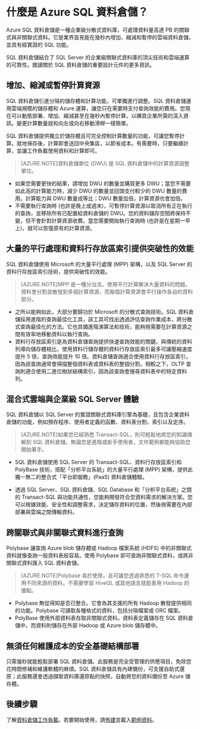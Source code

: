 <properties
   pageTitle="什麼是 Azure SQL 資料倉儲 | Microsoft Azure"
   description="企業級分散式資料庫，可處理資料量高達 PB 的關聯式與非關聯式資料。它是業界首見能在幾秒內增加、縮減和暫停的雲端資料倉儲。"
   services="sql-data-warehouse"
   documentationCenter="NA"
   authors="twounder"
   manager="jhubbard"
   editor=""/>

<tags
   ms.service="sql-data-warehouse"
   ms.devlang="NA"
   ms.topic="article"
   ms.tgt_pltfrm="NA"
   ms.workload="data-services"
   ms.date="09/09/2015"
   ms.author="barbkess;twounder;JRJ@BigBangData.co.uk;"/>

# 什麼是 Azure SQL 資料倉儲？

Azure SQL 資料倉儲是一種企業級分散式資料庫，可處理資料量高達 PB 的關聯式與非關聯式資料。它是業界首見能在幾秒內增加、縮減和暫停的雲端資料倉儲，並具有經實證的 SQL 功能。

SQL 資料倉儲結合了 SQL Server 的企業級關聯式資料庫的頂尖技術和雲端運算的可靠性。閱讀關於 SQL 資料倉儲的重要設計元件的更多資訊。

## 增加、縮減或暫停計算資源
SQL 資料倉儲引進分隔的儲存體和計算功能，可單獨進行調整。SQL 資料倉儲運用雲端規模的儲存體和 Azure 運算，讓您只在需要時支付查詢效能的費用。您現在可以動態部署、增加、縮減甚至在幾秒內暫停計算，以購買企業所需的深入資訊。變更計算數量就和向左或向右移動滑桿一樣簡單。

SQL 資料倉儲提供獨立於儲存體且可完全控制計算數量的功能，可讓您暫停計算。就地保存後，計算即會送回中央集區，以節省成本。有需要時，只要繼續計算，並讓工作負載使用資料和計算即可。

> [AZURE.NOTE]資料倉儲單位 (DWU) 是 SQL 資料倉儲中的計算資源調整單位。

- 如果您需要更快的結果，請增加 DWU 的數量並購買更多 DWU；當您不需要如此高的計算能力時，減少 DWU 的數量並回頭支付較少的 DWU 數量的費用。計算能力與 DWU 數量成等比；DWU 數量加倍，計算資源也會加倍。 
- 不需要執行查詢時 (也許是晚上或週末)，可暫停計算資源以取消所有正在執行的查詢，並移除所有已配置給資料倉儲的 DWU。您的資料儲存空間將保持不變，但不會針對計算資源收費。當您需要開始執行查詢時 (也許是在星期一早上)，就可以恢復原有的計算資源。 

## 大量的平行處理和資料行存放區索引提供突破性的效能
SQL 資料倉儲使用 Microsoft 的大量平行處理 (MPP) 架構，以及 SQL Server 的資料行存放區索引技術，提供突破性的效能。

> [AZURE.NOTE]MPP 是一種分治法，使用平行計算解決大量資料的問題。資料會分割並散發到多個計算資源，而每個計算資源會平行操作各自的資料部分。

- 之所以能夠如此，大部分要歸功於 Microsoft 的分散式查詢技術。SQL 資料倉儲採用進階的查詢最佳化工具，該工具可找出透過評估查詢作業成本，將分散式查詢最佳化的方法。它也具備進階演算法和技術，能夠視需要在計算資源之間有效率地移動資料以執行查詢。
- 資料行存放區索引是為資料倉儲查詢提供快速查詢效能的關鍵。與傳統的資料列導向儲存體相比，使用資料行儲存體的資料行存放區索引最多可讓壓縮速度提升 5 倍，查詢效能提升 10 倍。資料倉儲查詢適合使用資料行存放區索引，因為該查詢通常會掃描整個資料表或資料表的整個分割。相較之下，OLTP 查詢則適合使用二進位樹狀結構索引，因為該查詢會搜尋資料表中的特定資料列。


## 混合式雲端與企業級 SQL Server 體驗
SQL 資料倉儲以 SQL Server 的實證關聯式資料庫引擎為基礎，且包含企業資料倉儲的功能，例如預存程序、使用者定義的函數、資料表分割、索引以及定序。

> [AZURE.NOTE]如果您已經熟悉 Transact-SQL，則可輕鬆地將您的知識傳輸到 SQL 資料倉儲。無論您是進階或新手使用者，文件範例都能夠協助您開始著手。

- SQL 資料倉儲使用 SQL Server 的 Transact-SQL、資料行存放區索引和 PolyBase 技術，搭配「分析平台系統」的大量平行處理 (MPP) 架構，提供此獨一無二的整合式「平台即服務」(PaaS) 資料倉儲體驗。  

- 透過 SQL Server、SQL 資料倉儲、SQL Database 和「分析平台系統」之間的 Transact-SQL 與功能共通性，您能夠開發符合您資料需求的解決方案。您可以根據效能、安全性和調整需求，決定儲存資料的位置，然後視需要在內部部署與雲端之間傳輸資料。


## 跨關聯式與非關聯式資料進行查詢
Polybase 讓查詢 Azure blob 儲存體或 Hadoop 檔案系統 (HDFS) 中的非關聯式資料就像查詢一般資料表般容易。使用 Polybase 即可查詢非關聯式資料，或將非關聯式資料匯入 SQL 資料倉儲。

> [AZURE.NOTE]Polybase 易於使用，且可讓您透過熟悉的 T-SQL 命令運用不同來源的資料。不需要學習 HiveQL 或其他語言就能善用 Hadoop 的優點。

- Polybase 無從得知是否已整合。它會為其支援的所有 Hadoop 散發提供相同的功能。Polybase 可讀取各種格式的資料，包括分隔檔案或 ORC 檔案。
- PolyBase 使用外部資料表存取非關聯式資料。資料表定義儲存在 SQL 資料倉儲中，而資料則儲存在外部 Hadoop 或 Azure blob 儲存體中。


## 無須任何維護成本的安全基礎結構部署
只需幾秒就能輕鬆部署 SQL 資料倉儲。此服務是完全受管理的供應項目，免除您花時間修補和維護軟體的麻煩。SQL 資料倉儲具有內建備份，可支援自助式還原；此服務還會透過擷取資料庫還原點的快照，自動將您的資料備份至 Azure 儲存體。


## 後續步驟
了解[資料倉儲工作負載]。若要開始使用，請[佈建]並載入[範例資料]。

<!--Image references-->

<!--Article references-->
[資料倉儲工作負載]: ./sql-data-warehouse-overview-workload.md
[範例資料]: ./sql-data-warehouse-get-started-load-samples.md
[佈建]: ./sql-data-warehouse-get-started-provision.md

<!--MSDN references-->

<!--Other Web references-->

<!---HONumber=Sept15_HO2-->